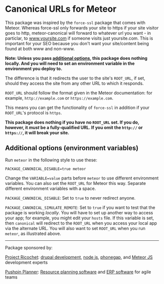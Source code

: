 Canonical URLs for Meteor
================

This package was inspired by the `force-ssl` package that comes with Meteor. Whereas force-ssl only forwards your site to https if your site visitor goes to http, meteor-canonical will forward to whatever url you want - in particlar, to www.yoursite.com if someone visits just yoursite.com. This is important for your SEO because you don't want your site/content being found at both www and non-www. 

**Note: Unless you pass [additional options](#additional-options), this package does nothing locally. And you will need to set an environment variable in the environment you deploy to.**

The difference is that it redirects the user to the site's `ROOT_URL`, if set, should they access the site from any other URL to which it responds.

`ROOT_URL` should follow the format given in the Meteor documentation: for example, `http://example.com` or `https://example.com`.

This means you can get the functionality of `force-ssl` in addition if your `ROOT_URL`'s protocol is `https`.

**This package does nothing if you have no `ROOT_URL` set. If you do, however, it *must* be a fully-qualified URL. If you omit the `http://` or `https://`, it will break your site.**

## Additional options (environment variables)</h2>

Run `meteor` in the following style to use these:

`PACKAGE_CANONICAL_DISABLE=true meteor`

Change the `VARIABLE=value` parts before `meteor` to use different environment variables. You can also set the `ROOT_URL` for Meteor this way. Separate different environment variables with a space.

`PACKAGE_CANONICAL_DISABLE`: Set to `true` to never redirect anyone.

`PACKAGE_CANONICAL_SIMULATE_REMOTE`: Set to `true` if you want to test that the package is working *locally*. You will have to set up another way to access your app; for example, you might edit your `hosts` file. If this variable is set, then `canonical` will redirect to the `ROOT_URL` when you access your local app via the alternate URL. You will also want to set `ROOT_URL` when you run `meteor`, as illustrated above.


---------------

Package sponsored by:

[Project Ricochet](http://projectricochet.com): [drupal development](http://projectricochet.com/drupal-development), [node js](http://projectricochet.com/node-js), [phonegap](http://projectricochet.com/phonegap), and [Meteor JS](http://projectricochet.com/meteor-js) development experts

[Pushpin Planner](http://www.pushpinplanner.com): [Resource planning software](http://pushpinplanner.com) and [ERP software](http://pushpinplanner.com) for agile teams
